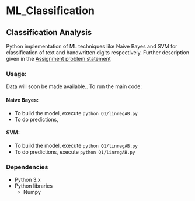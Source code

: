 # ML_Classification


## Classification Analysis

Python implementation of ML techniques like Naive Bayes and SVM for classification of text and handwritten digits respectively. Further description given in the [Assignment problem statement](https://github.com/udayinbiswas/ML_Classification/blob/master/Assignment_2.pdf)

### Usage:
Data will soon be made available.. To run the main code:
#### Naive Bayes:
* To build the model, execute `python Q1/linregAB.py`
* To do predictions, 
#### SVM:
* To build the model, execute `python Q1/linregAB.py`
* To do predictions, execute `python Q1/linregAB.py`

### Dependencies

* Python 3.x
* Python libraries
  * Numpy
  

  


